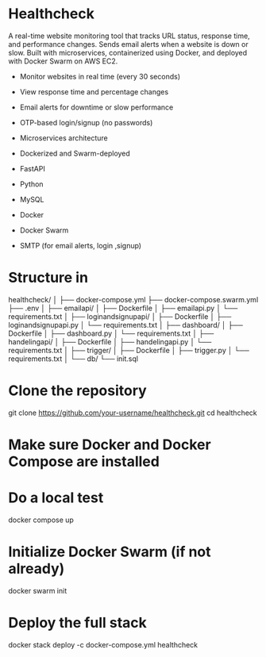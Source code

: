 # Healthcheck

A real-time website monitoring tool that tracks URL status, response time, and performance changes. Sends email alerts when a website is down or slow. Built with microservices, containerized using Docker, and deployed with Docker Swarm on AWS EC2.

- Monitor websites in real time (every 30 seconds)
- View response time and percentage changes
- Email alerts for downtime or slow performance
- OTP-based login/signup (no passwords)
- Microservices architecture
- Dockerized and Swarm-deployed

- FastAPI
- Python
- MySQL
- Docker
- Docker Swarm
- SMTP (for email alerts, login ,signup)

# Structure in 

healthcheck/
│
├── docker-compose.yml
├── docker-compose.swarm.yml
├── .env
│
├── emailapi/
│   ├── Dockerfile
│   ├── emailapi.py
│   └── requirements.txt
│
├── loginandsignupapi/
│   ├── Dockerfile
│   ├── loginandsignupapi.py
│   └── requirements.txt
│
├── dashboard/
│   ├── Dockerfile
│   ├── dashboard.py
│   └── requirements.txt
│
├── handelingapi/
│   ├── Dockerfile
│   ├── handelingapi.py
│   └── requirements.txt
│
├── trigger/
│   ├── Dockerfile
│   ├── trigger.py
│   └── requirements.txt
│
└── db/
    └── init.sql


# Clone the repository
git clone https://github.com/your-username/healthcheck.git
cd healthcheck

# Make sure Docker and Docker Compose are installed

# Do a local test
docker compose up

# Initialize Docker Swarm (if not already)
docker swarm init

# Deploy the full stack
docker stack deploy -c docker-compose.yml healthcheck



